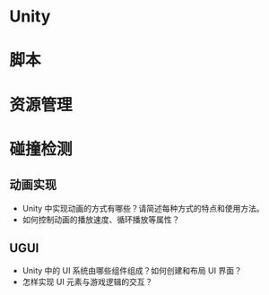 # Unity

# 脚本

# 资源管理

# 碰撞检测

## 动画实现

- Unity 中实现动画的方式有哪些？请简述每种方式的特点和使用方法。
- 如何控制动画的播放速度、循环播放等属性？

## UGUI

- Unity 中的 UI 系统由哪些组件组成？如何创建和布局 UI 界面？
- 怎样实现 UI 元素与游戏逻辑的交互？
